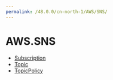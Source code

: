 ```yaml
---
permalink: /48.0.0/cn-north-1/AWS/SNS/
---
```


# AWS.SNS



* [Subscription](Subscription.md)
* [Topic](Topic.md)
* [TopicPolicy](TopicPolicy.md)